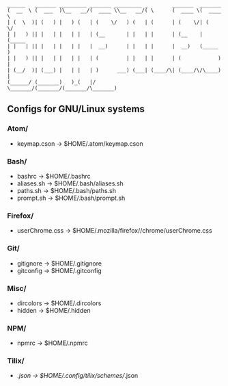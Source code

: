 ```
______   _______ _________ _______ _________ _        _______  _______
(  __  \ (  ___  )\__   __/(  ____ \\__   __/( \      (  ____ \(  ____ \
| (  \  )| (   ) |   ) (   | (    \/   ) (   | (      | (    \/| (    \/
| |   ) || |   | |   | |   | (__       | |   | |      | (__    | (_____
| |   | || |   | |   | |   |  __)      | |   | |      |  __)   (_____  )
| |   ) || |   | |   | |   | (         | |   | |      | (            ) |
| (__/  )| (___) |   | |   | )      ___) (___| (____/\| (____/\/\____) |
(______/ (_______)   )_(   |/       \_______/(_______/(_______/\_______)

```

## Configs for GNU/Linux systems

### Atom/
+ keymap.cson → $HOME/.atom/keymap.cson

### Bash/
+ bashrc → $HOME/.bashrc
+ aliases.sh → $HOME/.bash/aliases.sh
+ paths.sh → $HOME/.bash/paths.sh
+ prompt.sh → $HOME/.bash/prompt.sh

### Firefox/
+ userChrome.css → $HOME/.mozilla/firefox/<profile>/chrome/userChrome.css

### Git/
+ gitignore → $HOME/.gitignore
+ gitconfig → $HOME/.gitconfig

### Misc/
+ dircolors → $HOME/.dircolors
+ hidden → $HOME/.hidden

### NPM/
+ npmrc → $HOME/.npmrc

### Tilix/
+ *.json → $HOME/.config/tilix/schemes/*.json
